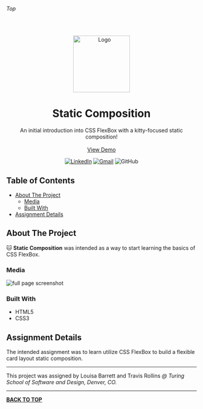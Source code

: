 ###### Top

<br />
<p align="center">
  <a href="https://github.com/JakeAdmire/Static-Composition">
    <img src="https://github.com/JakeAdmire/Static-Composition/blob/master/media/cat2.jpg?raw=true" alt="Logo" width="150" height="150">
  </a>
  <h1 align="center">Static Composition</h1>
  <p align="center">
    An initial introduction into CSS FlexBox with a kitty-focused static composition!
    <br />
    <br />
    <a href="https://jakeadmire.github.io/Static-Composition">View Demo</a>
  </p>
</p>
<div align="center">

[![LinkedIn][linkedin-shield]][linkedin-url] [![Gmail][gmail-shield]][gmail-url] ![GitHub](https://img.shields.io/github/followers/jakeadmire?label=Follow&style=for-the-badge&logo=github)
</div>

## Table of Contents

- [About The Project](#About-The-Project)
  - [Media](#Media)
  - [Built With](#Built-With)
- [Assignment Details](#Assignment-Details)

## About The Project

:cat: **Static Composition** was intended as a way to start learning the basics of CSS FlexBox.


### Media
![full page screenshot](https://user-images.githubusercontent.com/44077214/57423853-e163dd80-71d2-11e9-8456-eb643c2a87ad.png)

### Built With
- HTML5
- CSS3 

## Assignment Details

The intended assignment was to learn utilize CSS FlexBox to build a flexible card layout static composition. 

---

This project was assigned by Louisa Barrett and Travis Rollins 
_@ Turing School of Software and Design, Denver, CO._

---

**[BACK TO TOP](#top)**

<!-- URL References  -->
[linkedin-shield]: https://img.shields.io/badge/-LinkedIn-0077b5.svg?style=for-the-badge&logo=linkedin
[linkedin-url]: https://linkedin.com/in/jakeadmire

[gmail-shield]: https://img.shields.io/badge/-Email-red.svg?style=for-the-badge&logo=gmail&logoColor=white
[gmail-url]: https://mailto:jakeadmire1@gmail.com
